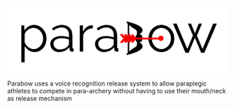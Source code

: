 ![parabow](https://github.com/jakebildy/parabow/blob/master/assets/parabow_logo.png?raw=true)
Parabow uses a voice recognition release system to allow paraplegic athletes to compete in para-archery without having to use their mouth/neck as release mechanism
